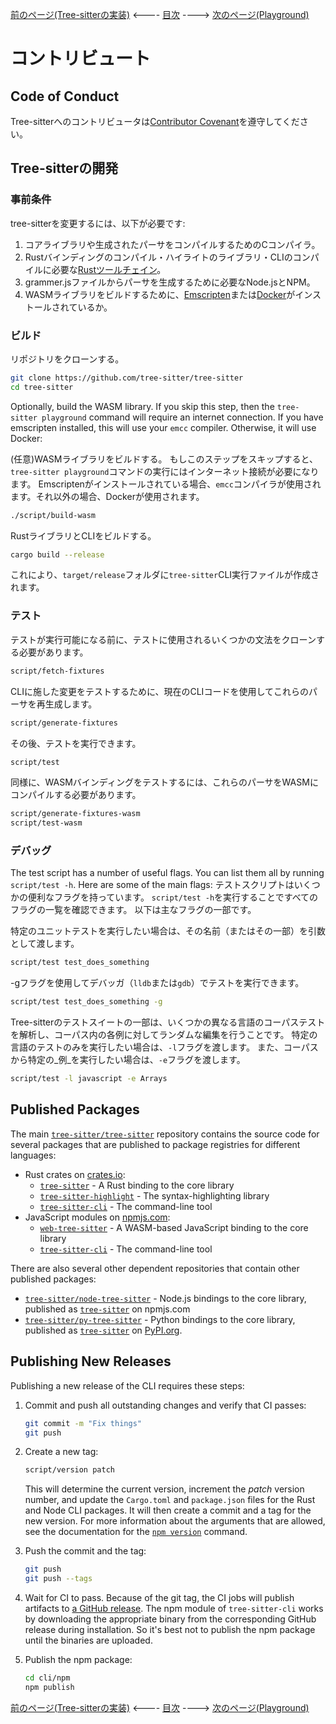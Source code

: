[前のページ(Tree-sitterの実装)](./section-5-implementation.md) <---- [目次](../README.md) ----> [次のページ(Playground)](./section-7-playground.md)

<!-- textlint-disable -->

# コントリビュート

## Code of Conduct

Tree-sitterへのコントリビュータは[Contributor Covenant](https://www.contributor-covenant.org/version/1/4/code-of-conduct)を遵守してください。

## Tree-sitterの開発

### 事前条件

tree-sitterを変更するには、以下が必要です:

1. コアライブラリや生成されたパーサをコンパイルするためのCコンパイラ。
2. Rustバインディングのコンパイル・ハイライトのライブラリ・CLIのコンパイルに必要な[Rustツールチェイン](https://rustup.rs/)。
3. grammer.jsファイルからパーサを生成するために必要なNode.jsとNPM。
4. WASMライブラリをビルドするために、[Emscripten](https://emscripten.org/)または[Docker](https://www.docker.com/)がインストールされているか。

### ビルド

リポジトリをクローンする。

```sh
git clone https://github.com/tree-sitter/tree-sitter
cd tree-sitter
```

Optionally, build the WASM library. If you skip this step, then the `tree-sitter playground` command will require an internet connection. If you have emscripten installed, this will use your `emcc` compiler. Otherwise, it will use Docker:

(任意)WASMライブラリをビルドする。
もしこのステップをスキップすると、`tree-sitter playground`コマンドの実行にはインターネット接続が必要になります。
Emscriptenがインストールされている場合、`emcc`コンパイラが使用されます。それ以外の場合、Dockerが使用されます。

```sh
./script/build-wasm
```

RustライブラリとCLIをビルドする。

```sh
cargo build --release
```

これにより、`target/release`フォルダに`tree-sitter`CLI実行ファイルが作成されます。

### テスト

テストが実行可能になる前に、テストに使用されるいくつかの文法をクローンする必要があります。

```sh
script/fetch-fixtures
```

CLIに施した変更をテストするために、現在のCLIコードを使用してこれらのパーサを再生成します。

```sh
script/generate-fixtures
```

その後、テストを実行できます。

```sh
script/test
```

同様に、WASMバインディングをテストするには、これらのパーサをWASMにコンパイルする必要があります。

```sh
script/generate-fixtures-wasm
script/test-wasm
```

### デバッグ

The test script has a number of useful flags. You can list them all by running `script/test -h`. Here are some of the main flags:
テストスクリプトはいくつかの便利なフラグを持っています。
`script/test -h`を実行することですべてのフラグの一覧を確認できます。
以下は主なフラグの一部です。

特定のユニットテストを実行したい場合は、その名前（またはその一部）を引数として渡します。

```sh
script/test test_does_something
```

-gフラグを使用してデバッガ（`lldb`または`gdb`）でテストを実行できます。

```sh
script/test test_does_something -g
```

Tree-sitterのテストスイートの一部は、いくつかの異なる言語のコーパステストを解析し、コーパス内の各例に対してランダムな編集を行うことです。
特定の言語のテストのみを実行したい場合は、`-l`フラグを渡します。
また、コーパスから特定の_例_を実行したい場合は、`-e`フラグを渡します。

```sh
script/test -l javascript -e Arrays
```

## Published Packages

The main [`tree-sitter/tree-sitter`](https://github.com/tree-sitter/tree-sitter) repository contains the source code for several packages that are published to package registries for different languages:

- Rust crates on [crates.io](https://crates.io):
  - [`tree-sitter`](https://crates.io/crates/tree-sitter) - A Rust binding to the core library
  - [`tree-sitter-highlight`](https://crates.io/crates/tree-sitter-highlight) - The syntax-highlighting library
  - [`tree-sitter-cli`](https://crates.io/crates/tree-sitter-cli) - The command-line tool
- JavaScript modules on [npmjs.com](https://npmjs.com):
  - [`web-tree-sitter`](https://www.npmjs.com/package/web-tree-sitter) - A WASM-based JavaScript binding to the core library
  - [`tree-sitter-cli`](https://www.npmjs.com/package/tree-sitter-cli) - The command-line tool

There are also several other dependent repositories that contain other published packages:

- [`tree-sitter/node-tree-sitter`](https://github.com/tree-sitter/node-tree-sitter) - Node.js bindings to the core library, published as [`tree-sitter`](https://www.npmjs.com/package/tree-sitter) on npmjs.com
- [`tree-sitter/py-tree-sitter`](https://github.com/tree-sitter/py-tree-sitter) - Python bindings to the core library, published as [`tree-sitter`](https://pypi.org/project/tree-sitter) on [PyPI.org](https://pypi.org).

## Publishing New Releases

Publishing a new release of the CLI requires these steps:

1. Commit and push all outstanding changes and verify that CI passes:

   ```sh
   git commit -m "Fix things"
   git push
   ```

2. Create a new tag:

   ```sh
   script/version patch
   ```

   This will determine the current version, increment the _patch_ version number, and update the `Cargo.toml` and `package.json` files for the Rust and Node CLI packages. It will then create a commit and a tag for the new version. For more information about the arguments that are allowed, see the documentation for the [`npm version`](https://docs.npmjs.com/cli/version) command.

3. Push the commit and the tag:

   ```sh
   git push
   git push --tags
   ```

4. Wait for CI to pass. Because of the git tag, the CI jobs will publish artifacts to [a GitHub release](https://github.com/tree-sitter/tree-sitter/releases). The npm module of `tree-sitter-cli` works by downloading the appropriate binary from the corresponding GitHub release during installation. So it's best not to publish the npm package until the binaries are uploaded.

5. Publish the npm package:

   ```sh
   cd cli/npm
   npm publish
   ```
<!-- textlint-enable -->

[前のページ(Tree-sitterの実装)](./section-5-implementation.md) <---- [目次](../README.md) ----> [次のページ(Playground)](./section-7-playground.md)